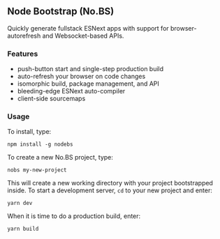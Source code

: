 ## Node Bootstrap (No.BS)

Quickly generate fullstack ESNext apps with support for browser-autorefresh and
Websocket-based APIs.

### Features
* push-button start and single-step production build
* auto-refresh your browser on code changes
* isomorphic build, package management, and API
* bleeding-edge ESNext auto-compiler
* client-side sourcemaps

### Usage

To install, type:

```
npm install -g nodebs
```

To create a new No.BS project, type:
 
 ```
nobs my-new-project
```

This will create a new working directory with your project bootstrapped inside. To
start a development server, `cd` to your new project and enter:
 
```
yarn dev
```

When it is time to do a production build, enter:

```
yarn build
```
